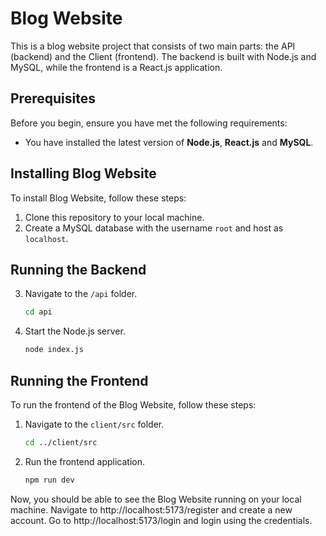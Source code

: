 # Blog Website

This is a blog website project that consists of two main parts: the API (backend) and the Client (frontend). The backend is built with Node.js and MySQL, while the frontend is a React.js application.

## Prerequisites

Before you begin, ensure you have met the following requirements:

- You have installed the latest version of **Node.js**, **React.js** and **MySQL**.

## Installing Blog Website

To install Blog Website, follow these steps:

1. Clone this repository to your local machine.
2. Create a MySQL database with the username `root` and host as `localhost`.

## Running the Backend 
3. Navigate to the `/api` folder.

    ```bash
    cd api
    ```

4. Start the Node.js server.

    ```bash
    node index.js
    ```

## Running the Frontend

To run the frontend of the Blog Website, follow these steps:

1. Navigate to the `client/src` folder.

    ```bash
    cd ../client/src
    ```

2. Run the frontend application.

    ```bash
    npm run dev
    ```

Now, you should be able to see the Blog Website running on your local machine.
Navigate to http://localhost:5173/register and create a new account. 
Go to http://localhost:5173/login and login using the credentials.
